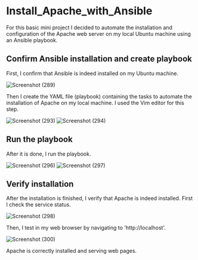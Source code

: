 # Install_Apache_with_Ansible

For this basic mini project I decided to automate the installation and configuration of the Apache web server on my local Ubuntu machine using an Ansible playbook.

## Confirm Ansible installation and create playbook

First, I confirm that Ansible is indeed installed on my Ubuntu machine.

![Screenshot (289)](https://github.com/user-attachments/assets/52d751ec-15a1-4c6e-84a1-072ab14931c5)

Then I create the YAML file (playbook) containing the tasks to automate the installation of Apache on my local machine. I used the Vim editor for this step.

![Screenshot (293)](https://github.com/user-attachments/assets/0d7b703c-32cc-4c23-8ff9-61dc86e9fccf)
![Screenshot (294)](https://github.com/user-attachments/assets/5c3f81ce-dbe0-4026-b41c-c723c9f4a23b)

## Run the playbook

After it is done, I run the playbook.

![Screenshot (296)](https://github.com/user-attachments/assets/4e9663e7-f3e2-4ec2-aa0b-355d517f7754)
![Screenshot (297)](https://github.com/user-attachments/assets/83d74fba-6afb-499c-b934-3153b5894cdc)

## Verify installation

After the installation is finished, I verify that Apache is indeed installed. First I check the service status.

![Screenshot (298)](https://github.com/user-attachments/assets/27fb9af4-1f34-480d-b4f5-9153fbd32918)

Then, I test in my web browser by navigating to 'http://localhost'.

![Screenshot (300)](https://github.com/user-attachments/assets/621e44c6-12b7-480d-b8e7-4e0cfcf70657)

Apache is correctly installed and serving web pages.
